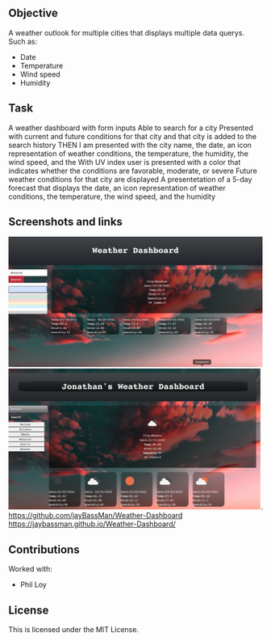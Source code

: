 ## Objective

A weather outlook for multiple cities
that displays multiple data querys. 
Such as:

- Date
- Temperature
- Wind speed
- Humidity

## Task

A weather dashboard with form inputs 
Able to search for a city
Presented with current and future conditions for that city and that city is added to the search history
THEN I am presented with the city name, the date, an icon representation of weather conditions, the temperature, the humidity, the wind speed, and the With UV index user is presented with a color that indicates whether the conditions are favorable, moderate, or severe
Future weather conditions for that city are displayed
A presentetation of a 5-day forecast that displays the date, an icon representation of weather conditions, the temperature, the wind speed, and the humidity
## Screenshots and links

![](./img/screen-shot.png)
![](./img/full-page-screenshot.png)
<https://github.com/jayBassMan/Weather-Dashboard>
<https://jaybassman.github.io/Weather-Dashboard/>
## Contributions

Worked with:

- Phil Loy

## License

This is licensed under the MIT License.
